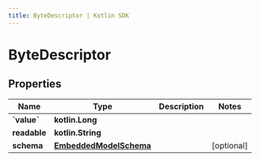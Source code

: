 ```yaml
---
title: ByteDescriptor | Kotlin SDK
---
```




# ByteDescriptor

## Properties
Name | Type | Description | Notes
------------ | ------------- | ------------- | -------------
**&#x60;value&#x60;** | **kotlin.Long** |  | 
**readable** | **kotlin.String** |  | 
**schema** | [**EmbeddedModelSchema**](EmbeddedModelSchema) |  |  [optional]




